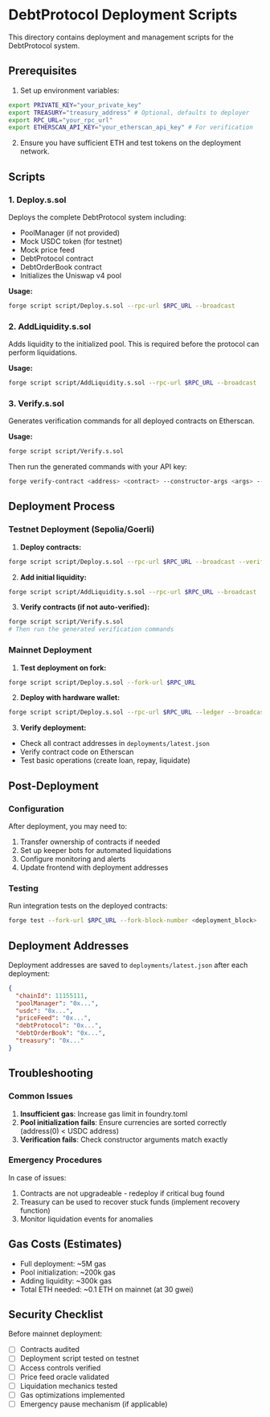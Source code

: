 # DebtProtocol Deployment Scripts

This directory contains deployment and management scripts for the DebtProtocol system.

## Prerequisites

1. Set up environment variables:
```bash
export PRIVATE_KEY="your_private_key"
export TREASURY="treasury_address" # Optional, defaults to deployer
export RPC_URL="your_rpc_url"
export ETHERSCAN_API_KEY="your_etherscan_api_key" # For verification
```

2. Ensure you have sufficient ETH and test tokens on the deployment network.

## Scripts

### 1. Deploy.s.sol
Deploys the complete DebtProtocol system including:
- PoolManager (if not provided)
- Mock USDC token (for testnet)
- Mock price feed
- DebtProtocol contract
- DebtOrderBook contract
- Initializes the Uniswap v4 pool

**Usage:**
```bash
forge script script/Deploy.s.sol --rpc-url $RPC_URL --broadcast
```

### 2. AddLiquidity.s.sol
Adds liquidity to the initialized pool. This is required before the protocol can perform liquidations.

**Usage:**
```bash
forge script script/AddLiquidity.s.sol --rpc-url $RPC_URL --broadcast
```

### 3. Verify.s.sol
Generates verification commands for all deployed contracts on Etherscan.

**Usage:**
```bash
forge script script/Verify.s.sol
```

Then run the generated commands with your API key:
```bash
forge verify-contract <address> <contract> --constructor-args <args> --etherscan-api-key $ETHERSCAN_API_KEY --rpc-url $RPC_URL
```

## Deployment Process

### Testnet Deployment (Sepolia/Goerli)

1. **Deploy contracts:**
```bash
forge script script/Deploy.s.sol --rpc-url $RPC_URL --broadcast --verify
```

2. **Add initial liquidity:**
```bash
forge script script/AddLiquidity.s.sol --rpc-url $RPC_URL --broadcast
```

3. **Verify contracts (if not auto-verified):**
```bash
forge script script/Verify.s.sol
# Then run the generated verification commands
```

### Mainnet Deployment

1. **Test deployment on fork:**
```bash
forge script script/Deploy.s.sol --fork-url $RPC_URL
```

2. **Deploy with hardware wallet:**
```bash
forge script script/Deploy.s.sol --rpc-url $RPC_URL --ledger --broadcast
```

3. **Verify deployment:**
- Check all contract addresses in `deployments/latest.json`
- Verify contract code on Etherscan
- Test basic operations (create loan, repay, liquidate)

## Post-Deployment

### Configuration
After deployment, you may need to:
1. Transfer ownership of contracts if needed
2. Set up keeper bots for automated liquidations
3. Configure monitoring and alerts
4. Update frontend with deployment addresses

### Testing
Run integration tests on the deployed contracts:
```bash
forge test --fork-url $RPC_URL --fork-block-number <deployment_block>
```

## Deployment Addresses

Deployment addresses are saved to `deployments/latest.json` after each deployment:
```json
{
  "chainId": 11155111,
  "poolManager": "0x...",
  "usdc": "0x...",
  "priceFeed": "0x...",
  "debtProtocol": "0x...",
  "debtOrderBook": "0x...",
  "treasury": "0x..."
}
```

## Troubleshooting

### Common Issues

1. **Insufficient gas**: Increase gas limit in foundry.toml
2. **Pool initialization fails**: Ensure currencies are sorted correctly (address(0) < USDC address)
3. **Verification fails**: Check constructor arguments match exactly

### Emergency Procedures

In case of issues:
1. Contracts are not upgradeable - redeploy if critical bug found
2. Treasury can be used to recover stuck funds (implement recovery function)
3. Monitor liquidation events for anomalies

## Gas Costs (Estimates)

- Full deployment: ~5M gas
- Pool initialization: ~200k gas
- Adding liquidity: ~300k gas
- Total ETH needed: ~0.1 ETH on mainnet (at 30 gwei)

## Security Checklist

Before mainnet deployment:
- [ ] Contracts audited
- [ ] Deployment script tested on testnet
- [ ] Access controls verified
- [ ] Price feed oracle validated
- [ ] Liquidation mechanics tested
- [ ] Gas optimizations implemented
- [ ] Emergency pause mechanism (if applicable)